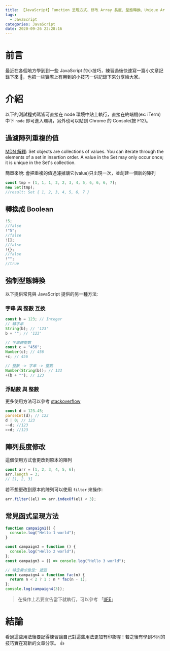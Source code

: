 ```yaml
---
title: 【JavaScript】Function 呈現方式、修改 Array 長度、型態轉換、Unique Array value
tags:
  - JavaScript
categories: JavaScript
date: 2020-09-26 22:28:16
---
```



<style>
  section.compact {
    font-size: 150%  
  }
  img[alt~="center"] {
    display: block;
    margin: 0 auto;
  }
</style>

# 前言

最近在各個地方學到到一些 JavaScript 的小技巧，練習過後快速寫一篇小文章記錄下來 📖，也把一些實際上有用到的小技巧一併記錄下來分享給大家。

<!-- more -->

# 介紹

以下的測試程式碼皆可直接在 node 環境中貼上執行，直接在終端機(ex: iTerm)中下 `node` 即可進入環境，另外也可以貼到 Chrome 的 Console(按 F12)。

## 過濾陣列重複的值

[MDN 解釋](https://developer.mozilla.org/en-US/docs/Web/JavaScript/Reference/Global_Objects/Set): Set objects are collections of values. You can iterate through the elements of a set in insertion order. A value in the Set may only occur once; it is unique in the Set's collection.

簡單來說: 會把重複的值過濾掉讓它(value)只出現一次，並創建一個新的陣列

```javascript
const tmp = [1, 1, 1, 2, 2, 3, 4, 5, 6, 6, 6, 7];
new Set(tmp);
//result: Set { 1, 2, 3, 4, 5, 6, 7 }
```

## 轉換成 Boolean

```javascript
!5;
//false
!"5";
//false
![];
//false
!{};
//false
!"";
//true
```

## 強制型態轉換

以下提供常見與 JavaScript 提供的另一種方法:

### 字串 與 整數 互換

```javascript
const b = 123; // Integer
// 轉字串
String(b); // '123'
b + ""; // '123'

// 字串轉整數
const c = "456";
Number(c); // 456
+c; // 456

// 整數 -> 字串 -> 整數
Number(String(b)); // 123
+(b + ""); // 123
```

### 浮點數 與 整數

更多使用方法可以參考 [stackoverflow](https://stackoverflow.com/questions/596467/how-do-i-convert-a-float-number-to-a-whole-number-in-javascript)

```javascript
const d = 123.45;
parseInt(d); // 123
d | 0; // 123
~~d; //123
>>d; //123
```

## 陣列長度修改

這個使用方式會更改到原本的陣列

```javascript
const arr = [1, 2, 3, 4, 5, 6];
arr.length = 3;
// [1, 2, 3]
```

若不想更改到原本的陣列可以使用 `filter` 來操作:

```javascript
arr.filter((el) => arr.indexOf(el) < 3);
```

## 常見函式呈現方法

```javascript
function campaign1() {
  console.log("Hello 1 world");
}

const campaign2 = function () {
  console.log("Hello 2 world");
};
const campaign3 = () => console.log("Hello 3 world");

// 特定需求像是: 遞迴
const campaign4 = function fac(n) {
  return n < 2 ? 1 : n * fac(n - 1);
};
console.log(campaign4(3));
```

> 在操作上若要宣告當下就執行，可以參考 「[IIFE](https://developer.mozilla.org/zh-TW/docs/Glossary/IIFE)」

# 結論

看過這些用法後要記得練習讓自己對這些用法更加有印象喔！若之後有學到不同的技巧實在寫新的文章分享。 👍

